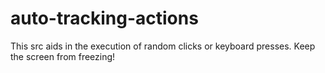 # auto-tracking-actions
This src aids in the execution of random clicks or keyboard presses. Keep the screen from freezing!

